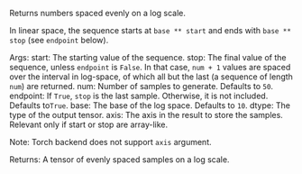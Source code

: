 Returns numbers spaced evenly on a log scale.

In linear space, the sequence starts at `base ** start` and ends with
`base ** stop` (see `endpoint` below).

Args:
    start: The starting value of the sequence.
    stop: The final value of the sequence, unless `endpoint` is `False`.
        In that case, `num + 1` values are spaced over the interval in
        log-space, of which all but the last (a sequence of length `num`)
        are returned.
    num: Number of samples to generate. Defaults to `50`.
    endpoint: If `True`, `stop` is the last sample. Otherwise, it is not
        included. Defaults to`True`.
    base: The base of the log space. Defaults to `10`.
    dtype: The type of the output tensor.
    axis: The axis in the result to store the samples. Relevant only
        if start or stop are array-like.

Note:
    Torch backend does not support `axis` argument.

Returns:
    A tensor of evenly spaced samples on a log scale.
